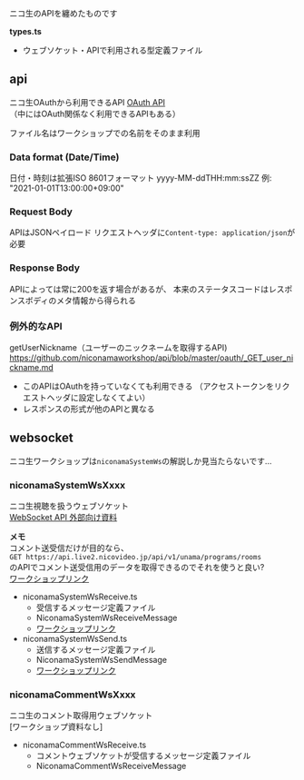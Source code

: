 ニコ生のAPIを纏めたものです

**types.ts**
* ウェブソケット・APIで利用される型定義ファイル


## api
ニコ生OAuthから利用できるAPI
[OAuth API](https://github.com/niconamaworkshop/api/blob/master/oauth/README.md)\
（中にはOAuth関係なく利用できるAPIもある）

ファイル名はワークショップでの名前をそのまま利用

### Data format (Date/Time)
日付・時刻は拡張ISO 8601フォーマット
     yyyy-MM-ddTHH:mm:ssZZ
例: "2021-01-01T13:00:00+09:00"

### Request Body
APIはJSONペイロード
リクエストヘッダに`Content-type: application/json`が必要

### Response Body
APIによっては常に200を返す場合があるが、
本来のステータスコードはレスポンスボディのメタ情報から得られる

### 例外的なAPI
getUserNickname（ユーザーのニックネームを取得するAPI)
https://github.com/niconamaworkshop/api/blob/master/oauth/_GET_user_nickname.md
* このAPIはOAuthを持っていなくても利用できる
  （アクセストークンをリクエストヘッダに設定しなくてよい）
* レスポンスの形式が他のAPIと異なる










## websocket
ニコ生ワークショップは`niconamaSystemWs`の解説しか見当たらないです…

### niconamaSystemWsXxxx
ニコ生視聴を扱うウェブソケット\
[WebSocket API 外部向け資料](https://github.com/niconamaworkshop/websocket_api_document)

**メモ**\
コメント送受信だけが目的なら、\
`GET https://api.live2.nicovideo.jp/api/v1/unama/programs/rooms`\
のAPIでコメント送受信用のデータを取得できるのでそれを使うと良い?\
[ワークショップリンク](https://github.com/niconamaworkshop/api/blob/master/oauth/_GET_unama_programs_rooms.md)

* niconamaSystemWsReceive.ts
  * 受信するメッセージ定義ファイル
  * NiconamaSystemWsReceiveMessage
  * [ワークショップリンク](https://github.com/niconamaworkshop/websocket_api_document/blob/master/watch_server_to_client.md)
* niconamaSystemWsSend.ts
  * 送信するメッセージ定義ファイル
  * NiconamaSystemWsSendMessage
  * [ワークショップリンク](https://github.com/niconamaworkshop/websocket_api_document/blob/master/watch_client_to_server.md)

### niconamaCommentWsXxxx
ニコ生のコメント取得用ウェブソケット\
[ワークショップ資料なし]

* niconamaCommentWsReceive.ts
  * コメントウェブソケットが受信するメッセージ定義ファイル
  * NiconamaCommentWsReceiveMessage

